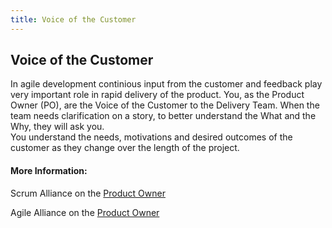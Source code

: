 ```yaml
---
title: Voice of the Customer
---
```

## Voice of the Customer

In agile development continious input from the customer and feedback play very important role in rapid delivery of the product. You, as the Product Owner (PO), are the Voice of the Customer to the Delivery Team. When the team needs clarification on a story, to better understand the What and the Why, they will ask you.<BR>
You understand the needs, motivations and  desired outcomes of the customer as they change over the length of the project.

#### More Information:
<!-- Please add any articles you think might be helpful to read before writing the article -->
Scrum Alliance on the <a href='https://www.scrumalliance.org/community/articles/2014/july/who-is-your-product-owner' target='_blank' rel='nofollow'>Product Owner</a>

Agile Alliance on the <a href='https://www.agilealliance.org/glossary/product-owner/' target='_blank' rel='nofollow'>Product Owner</a>



